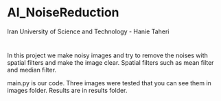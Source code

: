 # AI_NoiseReduction
Iran University of Science and Technology - Hanie Taheri 
#
In this project we make noisy images and try to remove the noises with spatial filters and make the image clear. Spatial filters such as mean filter and median filter.

main.py is our code.
Three images were tested that you can see them in images folder.
Results are in results folder.
